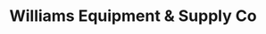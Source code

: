 ---
title: "Williams Equipment & Supply Co"
url: /oxford/williams-equipment-und-supply-co/
shop: Allgemein
---